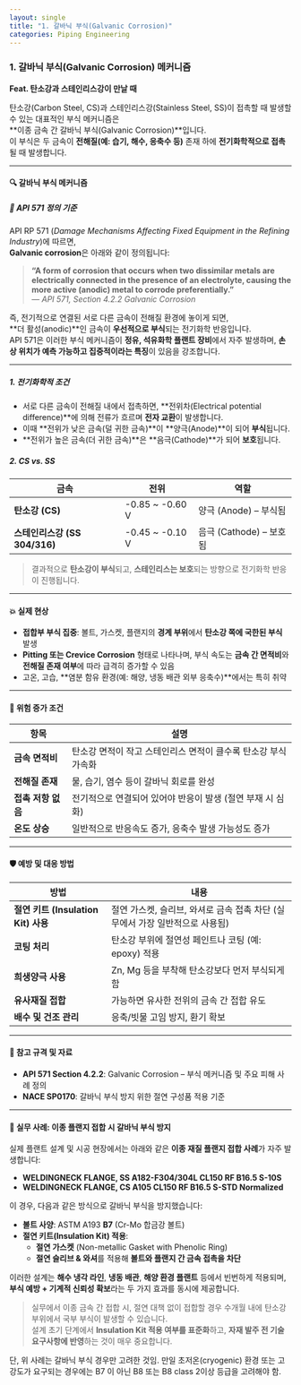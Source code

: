 ```yaml
---
layout: single
title: "1. 갈바닉 부식(Galvanic Corrosion)"
categories: Piping Engineering
---
```



### 1. 갈바닉 부식(Galvanic Corrosion) 메커니즘  
**Feat. 탄소강과 스테인리스강이 만날 때**

탄소강(Carbon Steel, CS)과 스테인리스강(Stainless Steel, SS)이 접촉할 때 발생할 수 있는 대표적인 부식 메커니즘은  
**이종 금속 간 갈바닉 부식(Galvanic Corrosion)**입니다.  
이 부식은 두 금속이 **전해질(예: 습기, 해수, 응축수 등)** 존재 하에 **전기화학적으로 접촉**될 때 발생합니다.

---

#### 🔍 갈바닉 부식 메커니즘

##### 📘 API 571 정의 기준  
API RP 571 (*Damage Mechanisms Affecting Fixed Equipment in the Refining Industry*)에 따르면,  
**Galvanic corrosion**은 아래와 같이 정의됩니다:

> **“A form of corrosion that occurs when two dissimilar metals are electrically connected in the presence of an electrolyte, causing the more active (anodic) metal to corrode preferentially.”**  
> — *API 571, Section 4.2.2 Galvanic Corrosion*

즉, 전기적으로 연결된 서로 다른 금속이 전해질 환경에 놓이게 되면,  
**더 활성(anodic)**인 금속이 **우선적으로 부식**되는 전기화학 반응입니다.  
API 571은 이러한 부식 메커니즘이 **정유, 석유화학 플랜트 장비**에서 자주 발생하며, **손상 위치가 예측 가능하고 집중적이라는 특징**이 있음을 강조합니다.

---

##### 1. 전기화학적 조건
- 서로 다른 금속이 전해질 내에서 접촉하면, **전위차(Electrical potential difference)**에 의해 전류가 흐르며 **전자 교환**이 발생합니다.
- 이때 **전위가 낮은 금속(덜 귀한 금속)**이 **양극(Anode)**이 되어 **부식**됩니다.
- **전위가 높은 금속(더 귀한 금속)**은 **음극(Cathode)**가 되어 **보호**됩니다.

##### 2. CS vs. SS

| 금속                          | 전위            | 역할                    |
| ----------------------------- | --------------- | ----------------------- |
| **탄소강 (CS)**               | -0.85 ~ -0.60 V | 양극 (Anode) – 부식됨   |
| **스테인리스강 (SS 304/316)** | -0.45 ~ -0.10 V | 음극 (Cathode) – 보호됨 |

> 결과적으로 **탄소강이 부식**되고, **스테인리스는 보호**되는 방향으로 전기화학 반응이 진행됩니다.

---

#### 💥 실제 현상

- **접합부 부식 집중**: 볼트, 가스켓, 플랜지의 **경계 부위**에서 **탄소강 쪽에 국한된 부식** 발생  
- **Pitting 또는 Crevice Corrosion** 형태로 나타나며, 부식 속도는 **금속 간 면적비**와 **전해질 존재 여부**에 따라 급격히 증가할 수 있음  
- 고온, 고습, **염분 함유 환경(예: 해양, 냉동 배관 외부 응축수)**에서는 특히 취약

---

#### 📌 위험 증가 조건

| 항목               | 설명                                                         |
| ------------------ | ------------------------------------------------------------ |
| **금속 면적비**    | 탄소강 면적이 작고 스테인리스 면적이 클수록 탄소강 부식 가속화 |
| **전해질 존재**    | 물, 습기, 염수 등이 갈바닉 회로를 완성                       |
| **접촉 저항 없음** | 전기적으로 연결되어 있어야 반응이 발생 (절연 부재 시 심화)   |
| **온도 상승**      | 일반적으로 반응속도 증가, 응축수 발생 가능성도 증가          |

---

#### 🛡️ 예방 및 대응 방법

| 방법                                | 내용                                                         |
| ----------------------------------- | ------------------------------------------------------------ |
| **절연 키트 (Insulation Kit) 사용** | 절연 가스켓, 슬리브, 와셔로 금속 접촉 차단 (실무에서 가장 일반적으로 사용됨) |
| **코팅 처리**                       | 탄소강 부위에 절연성 페인트나 코팅 (예: epoxy) 적용          |
| **희생양극 사용**                   | Zn, Mg 등을 부착해 탄소강보다 먼저 부식되게 함               |
| **유사재질 접합**                   | 가능하면 유사한 전위의 금속 간 접합 유도                     |
| **배수 및 건조 관리**               | 응축/빗물 고임 방지, 환기 확보                               |

---

#### 📘 참고 규격 및 자료

- **API 571 Section 4.2.2**: Galvanic Corrosion – 부식 메커니즘 및 주요 피해 사례 정의  
- **NACE SP0170**: 갈바닉 부식 방지 위한 절연 구성품 적용 기준  

---

#### 🧪 실무 사례: 이종 플랜지 접합 시 갈바닉 부식 방지

실제 플랜트 설계 및 시공 현장에서는 아래와 같은 **이종 재질 플랜지 접합 사례**가 자주 발생합니다:

- **WELDINGNECK FLANGE, SS A182-F304/304L CL150 RF B16.5 S-10S**
- **WELDINGNECK FLANGE, CS A105 CL150 RF B16.5 S-STD Normalized**

이 경우, 다음과 같은 방식으로 갈바닉 부식을 방지했습니다:

- **볼트 사양**: ASTM A193 **B7** (Cr-Mo 합금강 볼트)  
- **절연 키트(Insulation Kit) 적용**:  
  - **절연 가스켓** (Non-metallic Gasket with Phenolic Ring)  
  - **절연 슬리브 & 와셔**를 적용해 **볼트와 플랜지 간 금속 접촉을 차단**

이러한 설계는 **해수 냉각 라인**, **냉동 배관**, **해양 환경 플랜트** 등에서 빈번하게 적용되며,  
**부식 예방 + 기계적 신뢰성 확보**라는 두 가지 효과를 동시에 제공합니다.

> 실무에서 이종 금속 간 접합 시, 절연 대책 없이 접합할 경우 수개월 내에 탄소강 부위에서 국부 부식이 발생할 수 있습니다.  
> 설계 초기 단계에서 **Insulation Kit 적용 여부를 표준화**하고, **자재 발주 전 기술 요구사항에 반영**하는 것이 매우 중요합니다.

단, 위 사례는 갈바닉 부식 경우만 고려한 것임. 만일 초저온(cryogenic) 환경 또는 고강도가 요구되는 경우에는 B7 이 아닌 B8 또는 B8 class 2이상 등급을 고려해야 함.